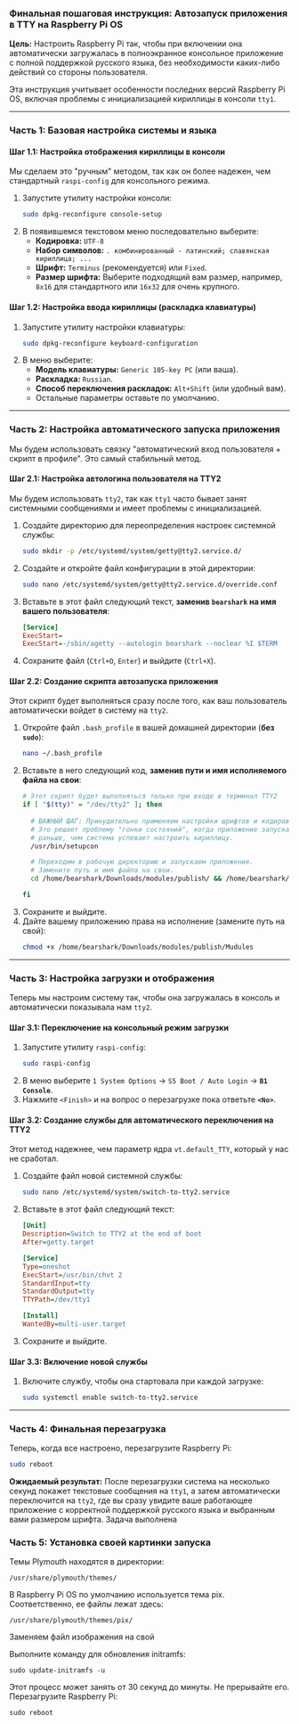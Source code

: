### Финальная пошаговая инструкция: Автозапуск приложения в TTY на Raspberry Pi OS

**Цель:** Настроить Raspberry Pi так, чтобы при включении она автоматически загружалась в полноэкранное консольное приложение с полной поддержкой русского языка, без необходимости каких-либо действий со стороны пользователя.

Эта инструкция учитывает особенности последних версий Raspberry Pi OS, включая проблемы с инициализацией кириллицы в консоли `tty1`.

---

### Часть 1: Базовая настройка системы и языка

#### Шаг 1.1: Настройка отображения кириллицы в консоли
Мы сделаем это "ручным" методом, так как он более надежен, чем стандартный `raspi-config` для консольного режима.

1.  Запустите утилиту настройки консоли:
    ```bash
    sudo dpkg-reconfigure console-setup
    ```
2.  В появившемся текстовом меню последовательно выберите:
    *   **Кодировка:** `UTF-8`
    *   **Набор символов:** `. комбинированный - латинский; славянская кириллица; ...`
    *   **Шрифт:** `Terminus` (рекомендуется) или `Fixed`.
    *   **Размер шрифта:** Выберите подходящий вам размер, например, `8x16` для стандартного или `16x32` для очень крупного.

#### Шаг 1.2: Настройка ввода кириллицы (раскладка клавиатуры)
1.  Запустите утилиту настройки клавиатуры:
    ```bash
    sudo dpkg-reconfigure keyboard-configuration
    ```
2.  В меню выберите:
    *   **Модель клавиатуры:** `Generic 105-key PC` (или ваша).
    *   **Раскладка:** `Russian`.
    *   **Способ переключения раскладок:** `Alt+Shift` (или удобный вам).
    *   Остальные параметры оставьте по умолчанию.

---

### Часть 2: Настройка автоматического запуска приложения

Мы будем использовать связку "автоматический вход пользователя + скрипт в профиле". Это самый стабильный метод.

#### Шаг 2.1: Настройка автологина пользователя на TTY2
Мы будем использовать `tty2`, так как `tty1` часто бывает занят системными сообщениями и имеет проблемы с инициализацией.

1.  Создайте директорию для переопределения настроек системной службы:
    ```bash
    sudo mkdir -p /etc/systemd/system/getty@tty2.service.d/
    ```
2.  Создайте и откройте файл конфигурации в этой директории:
    ```bash
    sudo nano /etc/systemd/system/getty@tty2.service.d/override.conf
    ```
3.  Вставьте в этот файл следующий текст, **заменив `bearshark` на имя вашего пользователя**:
    ```ini
    [Service]
    ExecStart=
    ExecStart=-/sbin/agetty --autologin bearshark --noclear %I $TERM
    ```
4.  Сохраните файл (`Ctrl+O`, `Enter`) и выйдите (`Ctrl+X`).

#### Шаг 2.2: Создание скрипта автозапуска приложения
Этот скрипт будет выполняться сразу после того, как ваш пользователь автоматически войдет в систему на `tty2`.

1.  Откройте файл `.bash_profile` в вашей домашней директории (**без `sudo`**):
    ```bash
    nano ~/.bash_profile
    ```
2.  Вставьте в него следующий код, **заменив пути и имя исполняемого файла на свои**:
    ```bash
    # Этот скрипт будет выполняться только при входе в терминал TTY2
    if [ "$(tty)" = "/dev/tty2" ]; then
      
      # ВАЖНЫЙ ШАГ: Принудительно применяем настройки шрифтов и кодировки.
      # Это решает проблему "гонки состояний", когда приложение запускается
      # раньше, чем система успевает настроить кириллицу.
      /usr/bin/setupcon

      # Переходим в рабочую директорию и запускаем приложение.
      # Замените путь и имя файла на свои.
      cd /home/bearshark/Downloads/modules/publish/ && /home/bearshark/Downloads/modules/publish/Mudules
    
    fi
    ```
3.  Сохраните и выйдите.
4.  Дайте вашему приложению права на исполнение (замените путь на свой):
    ```bash
    chmod +x /home/bearshark/Downloads/modules/publish/Mudules
    ```

---

### Часть 3: Настройка загрузки и отображения

Теперь мы настроим систему так, чтобы она загружалась в консоль и автоматически показывала нам `tty2`.

#### Шаг 3.1: Переключение на консольный режим загрузки
1.  Запустите утилиту `raspi-config`:
    ```bash
    sudo raspi-config
    ```
2.  В меню выберите `1 System Options` -> `S5 Boot / Auto Login` -> **`B1 Console`**.
3.  Нажмите `<Finish>` и на вопрос о перезагрузке пока ответьте **`<No>`**.

#### Шаг 3.2: Создание службы для автоматического переключения на TTY2
Этот метод надежнее, чем параметр ядра `vt.default_TTY`, который у нас не сработал.

1.  Создайте файл новой системной службы:
    ```bash
    sudo nano /etc/systemd/system/switch-to-tty2.service
    ```
2.  Вставьте в этот файл следующий текст:
    ```ini
    [Unit]
    Description=Switch to TTY2 at the end of boot
    After=getty.target

    [Service]
    Type=oneshot
    ExecStart=/usr/bin/chvt 2
    StandardInput=tty
    StandardOutput=tty
    TTYPath=/dev/tty1

    [Install]
    WantedBy=multi-user.target
    ```
3.  Сохраните и выйдите.

#### Шаг 3.3: Включение новой службы
1.  Включите службу, чтобы она стартовала при каждой загрузке:
    ```bash
    sudo systemctl enable switch-to-tty2.service
    ```

---

### Часть 4: Финальная перезагрузка

Теперь, когда все настроено, перезагрузите Raspberry Pi:
```bash
sudo reboot
```

**Ожидаемый результат:** После перезагрузки система на несколько секунд покажет текстовые сообщения на `tty1`, а затем автоматически переключится на `tty2`, где вы сразу увидите ваше работающее приложение с корректной поддержкой русского языка и выбранным вами размером шрифта. Задача выполнена


### Часть 5: Установка своей картинки запуска

Темы Plymouth находятся в директории:
```
/usr/share/plymouth/themes/
```

В Raspberry Pi OS по умолчанию используется тема pix. Соответственно, ее файлы лежат здесь:
```
/usr/share/plymouth/themes/pix/
```
Заменяем файл изображения на свой


Выполните команду для обновления initramfs:
```
sudo update-initramfs -u
```
Этот процесс может занять от 30 секунд до минуты. Не прерывайте его.
Перезагрузите Raspberry Pi:
```
sudo reboot
```
